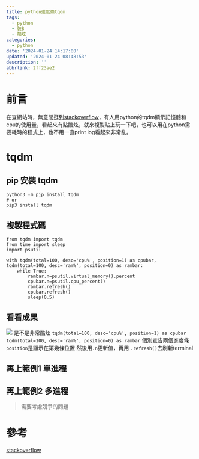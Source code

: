```yaml
---
title: python進度條tqdm
tags:
  - python
  - 裝B
  - 酷炫
categories:
  - python
date: '2024-01-24 14:17:00'
updated: '2024-01-24 08:48:53'
description: ''
abbrlink: 2ff23ae2
---
```

# 前言
在查網站時，無意間逛到[stackoverflow](https://stackoverflow.com/questions/276052/how-to-get-current-cpu-and-ram-usage-in-python/69511430#69511430)，有人用python的tqdm顯示記憶體和cpu的使用量，看起來有點酷炫，就來複製貼上玩一下吧，也可以用在python需要耗時的程式上，也不用一直print log看起來非常亂。
 <!-- more -->
 # tqdm
## pip 安裝 tqdm
```
python3 -m pip install tqdm 
# or
pip3 install tqdm
```
## 複製程式碼
```
from tqdm import tqdm
from time import sleep
import psutil

with tqdm(total=100, desc='cpu%', position=1) as cpubar, tqdm(total=100, desc='ram%', position=0) as rambar:
    while True:
        rambar.n=psutil.virtual_memory().percent
        cpubar.n=psutil.cpu_percent()
        rambar.refresh()
        cpubar.refresh()
        sleep(0.5)
```
## 看看成果
![](/images/20240124113531.gif)
是不是非常酷炫 
`tqdm(total=100, desc='cpu%', position=1) as cpubar` 
`tqdm(total=100, desc='ram%', position=0) as rambar`
個別宣告兩個進度條 `position`是顯示在第幾條位置
然後用`.n`更新值，再用 `.refresh()`去刷新terminal

## 再上範例1 單進程
##  再上範例2 多進程
> 需要考慮競爭的問題


# 參考
[stackoverflow](https://stackoverflow.com/questions/276052/how-to-get-current-cpu-and-ram-usage-in-python/69511430#69511430)



